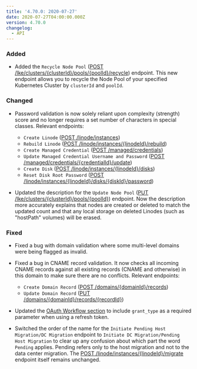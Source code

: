 ```yaml
---
title: '4.70.0: 2020-07-27'
date: 2020-07-27T04:00:00.000Z
version: 4.70.0
changelog:
  - API
---
```


### Added

- Added the `Recycle Node Pool` ([POST /lke/clusters/{clusterId}/pools/{poolId}/recycle](/api/v4/lke-clusters-cluster-id-pools-pool-id-recycle/#post)) endpoint. This new endpoint allows you to recycle the Node Pool of your specified Kubernetes Cluster by `clusterId` and `poolId`.

### Changed

- Password validation is now solely reliant upon complexity (strength) score and no longer requires a set number of characters in special classes. Relevant endpoints:

    - `Create Linode` ([POST /linode/instances](/api/v4/linode-instances/#post))
    - `Rebuild Linode` ([POST /linode/instances/{linodeId}/rebuild](/api/v4/linode-instances-linode-id-rebuild/#post))
    - `Create Managed Credential` ([POST /managed/credentials](/api/v4/managed-credentials/#post))
    - `Update Managed Credential Username and Password` ([POST /managed/credentials/{credentialId}/update](/api/v4/managed-credentials-credential-id-update/#post))
    - `Create Disk` ([POST /linode/instances/{linodeId}/disks](/api/v4/linode-instances-linode-id-disks/#post))
    - `Reset Disk Root Password` ([POST /linode/instances/{linodeId}/disks/{diskId}/password](/api/v4/linode-instances-linode-id-disks-disk-id-password/#post))

- Updated the description for the `Update Node Pool` ([PUT /lke/clusters/{clusterId}/pools/{poolId}](/api/v4/lke-clusters-cluster-id-pools-pool-id/#put)) endpoint. Now the description more accurately explains that nodes are created or deleted to match the updated count and that any local storage on deleted Linodes (such as "hostPath" volumes) will be erased.

### Fixed

- Fixed a bug with domain validation where some multi-level domains were being flagged as invalid.

- Fixed a bug in CNAME record validation. It now checks all incoming CNAME records against all existing records (CNAME and otherwise) in this domain to make sure there are no conflicts. Relevant endpoints:

    - `Create Domain Record` ([POST /domains/{domainId}/records](/api/v4/domains-domain-id-records/#post))
    - `Update Domain Record` ([PUT /domains/{domainId}/records/{recordId}](/api/v4/domains-domain-id-records-record-id/#put))

- Updated the [OAuth Workflow section](/api/v4/#o-auth) to include `grant_type` as a required parameter when using a refresh token.

- Switched the order of the name for the `Initiate Pending Host Migration/DC Migration` endpoint to `Initiate DC Migration/Pending Host Migration` to clear up any confusion about which part the word `Pending` applies. Pending refers only to the host migration and not to the data center migration. The [POST /linode/instances/{linodeId}/migrate](/api/v4/linode-instances-linode-id-migrate/#post) endpoint itself remains unchanged.
